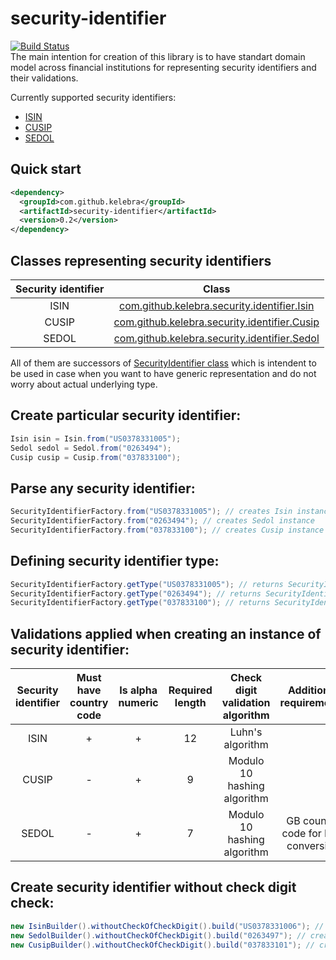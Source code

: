 # security-identifier
[![Build Status](https://travis-ci.org/kelebra/security-identifier.svg?branch=master)](https://travis-ci.org/kelebra/security-identifier)<br/>
The main intention for creation of this library is to have standart domain model across financial institutions for representing security identifiers and their validations.

Currently supported security identifiers:
- [ISIN](https://en.wikipedia.org/wiki/International_Securities_Identification_Number)
- [CUSIP](https://en.wikipedia.org/wiki/CUSIP)
- [SEDOL](https://en.wikipedia.org/wiki/SEDOL)

## Quick start
```xml
<dependency>
  <groupId>com.github.kelebra</groupId>
  <artifactId>security-identifier</artifactId>
  <version>0.2</version>
</dependency>
```
## Classes representing security identifiers
| Security identifier | Class                                                                                                                                                                    |
|:-------------------:|:------------------------------------------------------------------------------------------------------------------------------------------------------------------------:|
| ISIN                |[com.github.kelebra.security.identifier.Isin](https://github.com/kelebra/security-identifier/blob/master/src/main/java/com/github/kelebra/security/identifier/Isin.java)  |
| CUSIP               |[com.github.kelebra.security.identifier.Cusip](https://github.com/kelebra/security-identifier/blob/master/src/main/java/com/github/kelebra/security/identifier/Cusip.java)|
| SEDOL               |[com.github.kelebra.security.identifier.Sedol](https://github.com/kelebra/security-identifier/blob/master/src/main/java/com/github/kelebra/security/identifier/Sedol.java)|

All of them are successors of [SecurityIdentifier class](https://github.com/kelebra/security-identifier/blob/master/src/main/java/com/github/kelebra/security/identifier/generic/SecurityIdentifier.java) which is intendent to be used in case when you want to have generic representation and do not worry about actual underlying type.

## Create particular security identifier:
```java
Isin isin = Isin.from("US0378331005");
Sedol sedol = Sedol.from("0263494");
Cusip cusip = Cusip.from("037833100");
```
## Parse any security identifier:
```java
SecurityIdentifierFactory.from("US0378331005"); // creates Isin instance
SecurityIdentifierFactory.from("0263494"); // creates Sedol instance
SecurityIdentifierFactory.from("037833100"); // creates Cusip instance
```
## Defining security identifier type:
```java
SecurityIdentifierFactory.getType("US0378331005"); // returns SecurityIdentifierType.ISIN
SecurityIdentifierFactory.getType("0263494"); // returns SecurityIdentifierType.SEDOL
SecurityIdentifierFactory.getType("037833100"); // returns SecurityIdentifierType.CUSIP
```
## Validations applied when creating an instance of security identifier:
| Security identifier | Must have country code | Is alpha numeric | Required length | Check digit validation algorithm | Additional requirements           |
|:-------------------:|:----------------------:|:----------------:|:---------------:|:--------------------------------:|:---------------------------------:|
|ISIN                 | +                      | +                | 12              | Luhn's algorithm                 |                                   |
|CUSIP                | -                      | +                | 9               | Modulo 10 hashing algorithm      |                                   |
|SEDOL                | -                      | +                | 7               | Modulo 10 hashing algorithm      |GB country code for ISIN conversion|
## Create security identifier without check digit check:
```java
new IsinBuilder().withoutCheckOfCheckDigit().build("US0378331006"); // creates Isin instance
new SedolBuilder().withoutCheckOfCheckDigit().build("0263497"); // creates Sedol instance
new CusipBuilder().withoutCheckOfCheckDigit().build("037833101"); // creates Cusip instance
```
